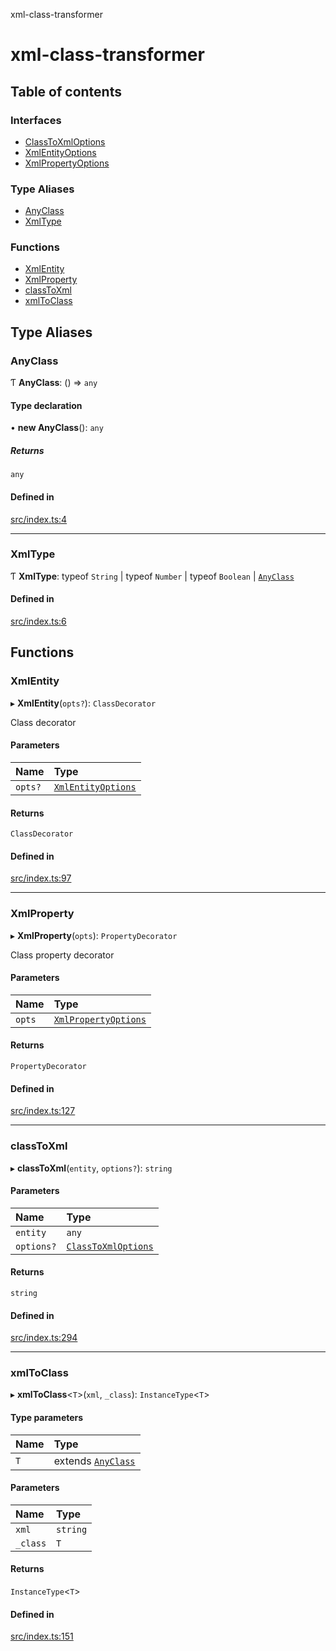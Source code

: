xml-class-transformer

# xml-class-transformer

## Table of contents

### Interfaces

- [ClassToXmlOptions](interfaces/ClassToXmlOptions.md)
- [XmlEntityOptions](interfaces/XmlEntityOptions.md)
- [XmlPropertyOptions](interfaces/XmlPropertyOptions.md)

### Type Aliases

- [AnyClass](README.md#anyclass)
- [XmlType](README.md#xmltype)

### Functions

- [XmlEntity](README.md#xmlentity)
- [XmlProperty](README.md#xmlproperty)
- [classToXml](README.md#classtoxml)
- [xmlToClass](README.md#xmltoclass)

## Type Aliases

### AnyClass

Ƭ **AnyClass**: () => `any`

#### Type declaration

• **new AnyClass**(): `any`

##### Returns

`any`

#### Defined in

[src/index.ts:4](https://github.com/Edgar-P-yan/xml-class-transformer/blob/0641294/src/index.ts#L4)

___

### XmlType

Ƭ **XmlType**: typeof `String` \| typeof `Number` \| typeof `Boolean` \| [`AnyClass`](README.md#anyclass)

#### Defined in

[src/index.ts:6](https://github.com/Edgar-P-yan/xml-class-transformer/blob/0641294/src/index.ts#L6)

## Functions

### XmlEntity

▸ **XmlEntity**(`opts?`): `ClassDecorator`

Class decorator

#### Parameters

| Name | Type |
| :------ | :------ |
| `opts?` | [`XmlEntityOptions`](interfaces/XmlEntityOptions.md) |

#### Returns

`ClassDecorator`

#### Defined in

[src/index.ts:97](https://github.com/Edgar-P-yan/xml-class-transformer/blob/0641294/src/index.ts#L97)

___

### XmlProperty

▸ **XmlProperty**(`opts`): `PropertyDecorator`

Class property decorator

#### Parameters

| Name | Type |
| :------ | :------ |
| `opts` | [`XmlPropertyOptions`](interfaces/XmlPropertyOptions.md) |

#### Returns

`PropertyDecorator`

#### Defined in

[src/index.ts:127](https://github.com/Edgar-P-yan/xml-class-transformer/blob/0641294/src/index.ts#L127)

___

### classToXml

▸ **classToXml**(`entity`, `options?`): `string`

#### Parameters

| Name | Type |
| :------ | :------ |
| `entity` | `any` |
| `options?` | [`ClassToXmlOptions`](interfaces/ClassToXmlOptions.md) |

#### Returns

`string`

#### Defined in

[src/index.ts:294](https://github.com/Edgar-P-yan/xml-class-transformer/blob/0641294/src/index.ts#L294)

___

### xmlToClass

▸ **xmlToClass**<`T`\>(`xml`, `_class`): `InstanceType`<`T`\>

#### Type parameters

| Name | Type |
| :------ | :------ |
| `T` | extends [`AnyClass`](README.md#anyclass) |

#### Parameters

| Name | Type |
| :------ | :------ |
| `xml` | `string` |
| `_class` | `T` |

#### Returns

`InstanceType`<`T`\>

#### Defined in

[src/index.ts:151](https://github.com/Edgar-P-yan/xml-class-transformer/blob/0641294/src/index.ts#L151)
